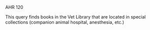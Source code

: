 AHR 120

This query finds books in the Vet Library that are located in special collections (companion animal hospital, anesthesia, etc.) 
